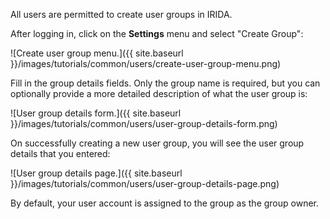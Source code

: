 All users are permitted to create user groups in IRIDA.

After logging in, click on the **Settings** <i class="fa fa-cog"></i>  menu and select "Create Group":

![Create user group menu.]({{ site.baseurl }}/images/tutorials/common/users/create-user-group-menu.png)

Fill in the group details fields. Only the group name is required, but you can optionally provide a more detailed description of what the user group is:

![User group details form.]({{ site.baseurl }}/images/tutorials/common/users/user-group-details-form.png)

On successfully creating a new user group, you will see the user group details that you entered:

![User group details page.]({{ site.baseurl }}/images/tutorials/common/users/user-group-details-page.png)

By default, your user account is assigned to the group as the group owner.
